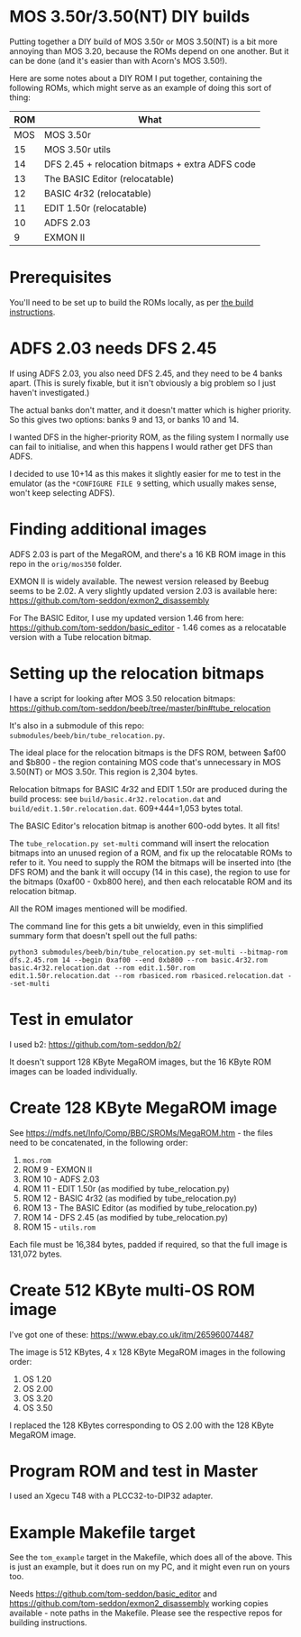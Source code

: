# MOS 3.50r/3.50(NT) DIY builds

Putting together a DIY build of MOS 3.50r or MOS 3.50(NT) is a bit
more annoying than MOS 3.20, because the ROMs depend on one another.
But it can be done (and it's easier than with Acorn's MOS 3.50!).

Here are some notes about a DIY ROM I put together, containing the
following ROMs, which might serve as an example of doing this sort of
thing:

| ROM | What                                            |
|-----|-------------------------------------------------|
| MOS | MOS 3.50r                                       |
| 15  | MOS 3.50r utils                                 |
| 14  | DFS 2.45 + relocation bitmaps + extra ADFS code |
| 13  | The BASIC Editor (relocatable)                  |
| 12  | BASIC 4r32 (relocatable)                        |
| 11  | EDIT 1.50r (relocatable)                        |
| 10  | ADFS 2.03                                       |
| 9   | EXMON II                                        |

# Prerequisites

You'll need to be set up to build the ROMs locally, as per
[the build instructions](./build.md).

# ADFS 2.03 needs DFS 2.45

If using ADFS 2.03, you also need DFS 2.45, and they need to be 4
banks apart. (This is surely fixable, but it isn't obviously a big
problem so I just haven't investigated.)

The actual banks don't matter, and it doesn't matter which is higher
priority. So this gives two options: banks 9 and 13, or banks 10 and
14.

I wanted DFS in the higher-priority ROM, as the filing system I
normally use can fail to initialise, and when this happens I would
rather get DFS than ADFS.

I decided to use 10+14 as this makes it slightly easier for me to test
in the emulator (as the `*CONFIGURE FILE 9` setting, which usually
makes sense, won't keep selecting ADFS).

# Finding additional images

ADFS 2.03 is part of the MegaROM, and there's a 16 KB ROM image in
this repo in the `orig/mos350` folder.

EXMON II is widely available. The newest version released by Beebug
seems to be 2.02. A very slightly updated version 2.03 is available
here: https://github.com/tom-seddon/exmon2_disassembly

For The BASIC Editor, I use my updated version 1.46 from here:
https://github.com/tom-seddon/basic_editor - 1.46 comes as a
relocatable version with a Tube relocation bitmap.

# Setting up the relocation bitmaps

I have a script for looking after MOS 3.50 relocation bitmaps:
https://github.com/tom-seddon/beeb/tree/master/bin#tube_relocation

It's also in a submodule of this repo:
`submodules/beeb/bin/tube_relocation.py`.

The ideal place for the relocation bitmaps is the DFS ROM, between
$af00 and $b800 - the region containing MOS code that's unnecessary in
MOS 3.50(NT) or MOS 3.50r. This region is 2,304 bytes.

Relocation bitmaps for BASIC 4r32 and EDIT 1.50r are produced during
the build process: see `build/basic.4r32.relocation.dat` and
`build/edit.1.50r.relocation.dat`. 609+444=1,053 bytes total.

The BASIC Editor's relocation bitmap is another 600-odd bytes. It all
fits!

The `tube_relocation.py set-multi` command will insert the relocation
bitmaps into an unused region of a ROM, and fix up the relocatable
ROMs to refer to it. You need to supply the ROM the bitmaps will be
inserted into (the DFS ROM) and the bank it will occupy (14 in this
case), the region to use for the bitmaps (0xaf00 - 0xb800 here), and
then each relocatable ROM and its relocation bitmap.

All the ROM images mentioned will be modified.

The command line for this gets a bit unwieldy, even in this simplified
summary form that doesn't spell out the full paths:

    python3 submodules/beeb/bin/tube_relocation.py set-multi --bitmap-rom dfs.2.45.rom 14 --begin 0xaf00 --end 0xb800 --rom basic.4r32.rom basic.4r32.relocation.dat --rom edit.1.50r.rom edit.1.50r.relocation.dat --rom rbasiced.rom rbasiced.relocation.dat --set-multi

# Test in emulator

I used b2: https://github.com/tom-seddon/b2/

It doesn't support 128 KByte MegaROM images, but the 16 KByte ROM
images can be loaded individually.

# Create 128 KByte MegaROM image

See https://mdfs.net/Info/Comp/BBC/SROMs/MegaROM.htm - the files need
to be concatenated, in the following order:

1. `mos.rom`
2. ROM 9 - EXMON II
3. ROM 10 - ADFS 2.03
4. ROM 11 - EDIT 1.50r (as modified by tube_relocation.py)
5. ROM 12 - BASIC 4r32 (as modified by tube_relocation.py)
6. ROM 13 - The BASIC Editor (as modified by tube_relocation.py)
7. ROM 14 - DFS 2.45 (as modified by tube_relocation.py)
8. ROM 15 - `utils.rom`

Each file must be 16,384 bytes, padded if required, so that the full
image is 131,072 bytes.

# Create 512 KByte multi-OS ROM image

I've got one of these: https://www.ebay.co.uk/itm/265960074487

The image is 512 KBytes, 4 x 128 KByte MegaROM images in the following
order:

1. OS 1.20
2. OS 2.00
3. OS 3.20
4. OS 3.50

I replaced the 128 KBytes corresponding to OS 2.00 with the 128 KByte
MegaROM image.

# Program ROM and test in Master

I used an Xgecu T48 with a PLCC32-to-DIP32 adapter.

# Example Makefile target

See the `tom_example` target in the Makefile, which does all of the
above. This is just an example, but it does run on my PC, and it might
even run on yours too.

Needs https://github.com/tom-seddon/basic_editor and
https://github.com/tom-seddon/exmon2_disassembly working copies
available - note paths in the Makefile. Please see the respective
repos for building instructions.
